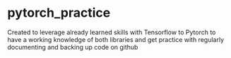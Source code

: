 # pytorch_practice
Created to leverage already learned skills with Tensorflow to Pytorch to have a working knowledge of both libraries and get practice with regularly documenting and backing up code on github
